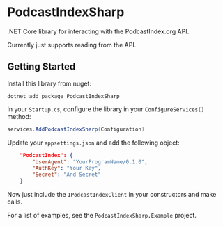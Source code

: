 # PodcastIndexSharp

.NET Core library for interacting with the PodcastIndex.org API.

Currently just supports reading from the API.

## Getting Started

Install this library from nuget:

```
dotnet add package PodcastIndexSharp
```

In your `Startup.cs`, configure the library in your `ConfigureServices()` method:

```c#
services.AddPodcastIndexSharp(Configuration)
```

Update your `appsettings.json` and add the following object:

```json
    "PodcastIndex": {
        "UserAgent": "YourProgramName/0.1.0",
        "AuthKey": "Your Key",
        "Secret": "And Secret"
    }
```

Now just include the `IPodcastIndexClient` in your constructors and make calls.

For a list of examples, see the `PodcastIndexSharp.Example` project.

